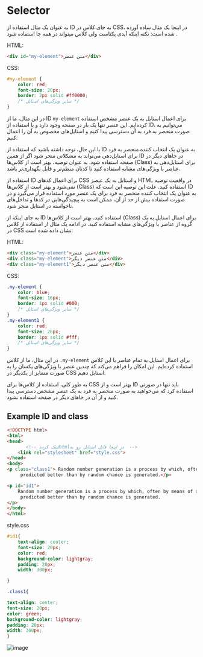 # Selector
به عنوان یک مثال استفاده از ID به جای کلاس در CSS، در اینجا یک مثال ساده آورده شده است:
نکته اینکه آیدی یکتاست ولی کلاس میتواند در همه جا استفاده شود .

HTML:
```html
<div id="my-element">متن عنصر</div>
```

CSS:
```css
#my-element {
    color: red;
    font-size: 20px;
    border: 2px solid #ff0000;
    /* سایر ویژگی‌های استایل */
}
```

در این مثال، ما از ID `my-element` برای اعمال استایل به یک عنصر مشخص استفاده کرده‌ایم. این عنصر تنها یک بار در صفحه وجود دارد و با استفاده از ID، می‌توانیم به صورت منحصر به فرد به آن دسترسی پیدا کنیم و استایل‌های مخصوص به آن را اعمال کنیم.

با این حال، توجه داشته باشید که استفاده از ID به عنوان یک انتخاب کننده منحصر به فرد برای استایل‌دهی می‌تواند به مشکلاتی منجر شود اگر از همین ID در جاهای دیگر در صفحه استفاده شود. به عنوان توصیه، بهتر است از کلاس‌ها (Class) برای استایل‌دهی به عناصر با ویژگی‌های مشابه استفاده کنید تا کدتان منظم‌تر و قابل نگهداری‌تر باشد.


استفاده از ID برای اعمال کدهای CSS و استایل به یک عنصر HTML در واقعیت توصیه نمی‌شود و بهتر است از کلاس‌ها (Class) استفاده کنید. علت این توصیه این است که ID به عنوان یک انتخاب کننده منحصر به فرد برای یک عنصر مورد استفاده قرار می‌گیرد و در صورت استفاده بیش از حد از آن، ممکن است به پیچیدگی‌هایی در کدها و تداخل‌های ناخواسته در استایل منجر شود.

به جای اینکه از ID استفاده کنید، بهتر است از کلاس‌ها (Class) برای اعمال استایل به یک گروه از عناصر با ویژگی‌های مشابه استفاده کنید. در ادامه یک مثال از استفاده از کلاس در CSS نشان داده شده است:

HTML:
```html
<div class="my-element">متن عنصر</div>
<div class="my-element">متن عنصر دیگر</div>
<div class="my-element1">متن عنصر دیگر</div>
```

CSS:
```css
.my-element {
    color: blue;
    font-size: 16px;
    border: 1px solid #000;
    /* سایر ویژگی‌های استایل */
}
.my-element1 {
    color: red;
    font-size: 26px;
    border: 1px solid #fff;
    /* سایر ویژگی‌های استایل */
}
```

در این مثال، ما از کلاس `.my-element` برای اعمال استایل به تمام عناصر با این کلاس استفاده کرده‌ایم. این امکان را فراهم می‌کند که چندین عنصر با ویژگی‌های یکسان را به صورت متمایز از یکدیگر در CSS استایل دهیم.

به طور کلی، استفاده از کلاس‌ها برای CSS بهتر است و از ID باید تنها در صورتی استفاده کرد که می‌خواهید به صورت منحصر به فرد به یک عنصر مشخص دسترسی پیدا کنید و از آن در جاهای دیگر در صفحه استفاده نشود.


## Example ID and class
```html
<!DOCTYPE html>
<html>
<head>
       <!-- لینک کردهhtmlدر اینجا فایل استایل رو به  -->
    <link rel="stylesheet" href="style.css">
</head>
<body>
<p class="class1"> Random number generation is a process by which, often by means of a random number generator, a sequence of numbers or symbols that cannot be reasonably
     predicted better than by random chance is generated.</p>

<p id="id1">
    Random number generation is a process by which, often by means of a random number generator, a sequence of numbers or symbols that cannot be reasonably
     predicted better than by random chance is generated.
</p>    
</body>
</html>
```
style.css
```css
#id1{
    text-align: center;
    font-size: 20px;
    color: red;
    background-color: lightgray;
    padding: 20px;
    width: 300px;

}

.class1{

text-align: center;
font-size: 20px;
color: green;
background-color: lightgray;
padding: 20px;
width: 300px;
}
```
![image](https://github.com/milad6745/CSS/assets/113288076/2d48d891-0d02-4a5f-b6bf-cfe529c58f31)

